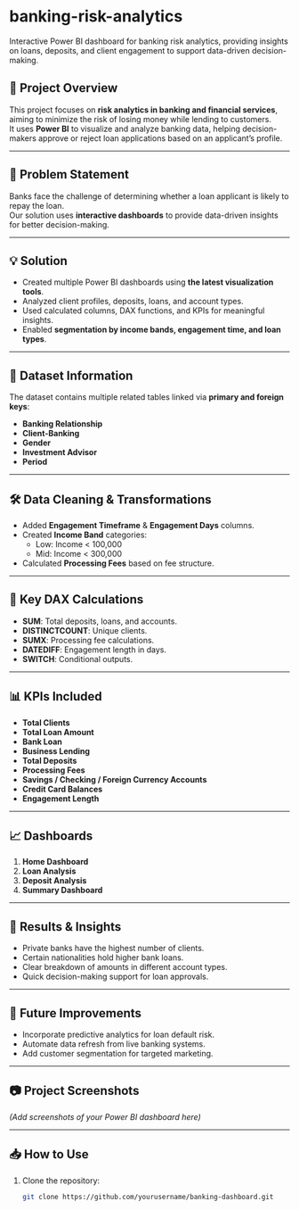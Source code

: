 # banking-risk-analytics
Interactive Power BI dashboard for banking risk analytics, providing insights on loans, deposits, and client engagement to support data-driven decision-making.

## 📌 Project Overview
This project focuses on **risk analytics in banking and financial services**, aiming to minimize the risk of losing money while lending to customers.  
It uses **Power BI** to visualize and analyze banking data, helping decision-makers approve or reject loan applications based on an applicant’s profile.

---

## 🎯 Problem Statement
Banks face the challenge of determining whether a loan applicant is likely to repay the loan.  
Our solution uses **interactive dashboards** to provide data-driven insights for better decision-making.

---

## 💡 Solution
- Created multiple Power BI dashboards using **the latest visualization tools**.
- Analyzed client profiles, deposits, loans, and account types.
- Used calculated columns, DAX functions, and KPIs for meaningful insights.
- Enabled **segmentation by income bands, engagement time, and loan types**.

---

## 📂 Dataset Information
The dataset contains multiple related tables linked via **primary and foreign keys**:
- **Banking Relationship**
- **Client-Banking**
- **Gender**
- **Investment Advisor**
- **Period**

---

## 🛠 Data Cleaning & Transformations
- Added **Engagement Timeframe** & **Engagement Days** columns.
- Created **Income Band** categories:  
  - Low: Income < 100,000  
  - Mid: Income < 300,000
- Calculated **Processing Fees** based on fee structure.

---

## 📐 Key DAX Calculations
- **SUM**: Total deposits, loans, and accounts.
- **DISTINCTCOUNT**: Unique clients.
- **SUMX**: Processing fee calculations.
- **DATEDIFF**: Engagement length in days.
- **SWITCH**: Conditional outputs.

---

## 📊 KPIs Included
- **Total Clients**  
- **Total Loan Amount**  
- **Bank Loan**  
- **Business Lending**  
- **Total Deposits**  
- **Processing Fees**  
- **Savings / Checking / Foreign Currency Accounts**  
- **Credit Card Balances**  
- **Engagement Length**

---

## 📈 Dashboards
1. **Home Dashboard**
2. **Loan Analysis**
3. **Deposit Analysis**
4. **Summary Dashboard**

---

## 📌 Results & Insights
- Private banks have the highest number of clients.
- Certain nationalities hold higher bank loans.
- Clear breakdown of amounts in different account types.
- Quick decision-making support for loan approvals.

---

## 🚀 Future Improvements
- Incorporate predictive analytics for loan default risk.
- Automate data refresh from live banking systems.
- Add customer segmentation for targeted marketing.

---

## 📷 Project Screenshots
*(Add screenshots of your Power BI dashboard here)*

---

## 📥 How to Use
1. Clone the repository:
   ```bash
   git clone https://github.com/yourusername/banking-dashboard.git
